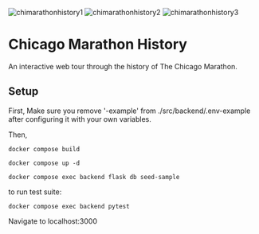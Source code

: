 ![chimarathonhistory1](https://user-images.githubusercontent.com/76189617/224878590-305afa46-36c2-4300-854b-fa8c68b9dd56.png)
![chimarathonhistory2](https://user-images.githubusercontent.com/76189617/224878609-8f4e9358-278b-427a-a9a4-33e8fe99cd9c.png)
![chimarathonhistory3](https://user-images.githubusercontent.com/76189617/224878616-08c5d47f-736b-4d60-84c2-8e7a974fe578.png)


# Chicago Marathon History

An interactive web tour through the history of The Chicago Marathon.

## Setup

First, Make sure you remove '-example' from ./src/backend/.env-example after configuring it with your own variables.

Then,

```
docker compose build
```

```
docker compose up -d
```

```
docker compose exec backend flask db seed-sample
```

to run test suite:

```
docker compose exec backend pytest
```

Navigate to localhost:3000
